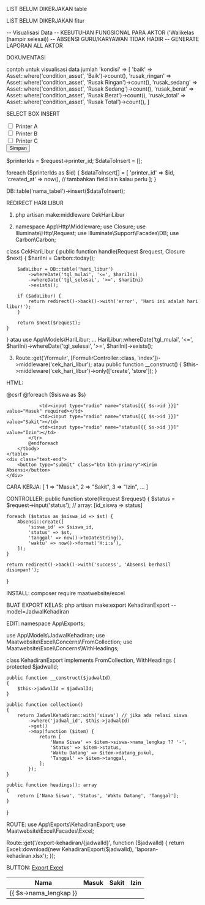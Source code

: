 LIST BELUM DIKERJAKAN table

LIST BELUM DIKERJAKAN fitur

-- Visualisasi Data
-- KEBUTUHAN FUNGSIONAL PARA AKTOR ('Walikelas (hampir selesai))
-- ABSENSI GURU/KARYAWAN TIDAK HADIR
-- GENERATE LAPORAN ALL AKTOR

DOKUMENTASI

contoh untuk visualisasi data jumlah
'kondisi' => [
'baik' => Asset::where('condition_asset', 'Baik')->count(),
'rusak_ringan' => Asset::where('condition_asset', 'Rusak Ringan')->count(),
'rusak_sedang' => Asset::where('condition_asset', 'Rusak Sedang')->count(),
'rusak_berat' => Asset::where('condition_asset', 'Rusak Berat')->count(),
'rusak_total' => Asset::where('condition_asset', 'Rusak Total')->count(),
]

SELECT BOX INSERT

<form method="post" action="/simpan">
  <input type="checkbox" name="printer_id[]" value="1"> Printer A<br>
  <input type="checkbox" name="printer_id[]" value="2"> Printer B<br>
  <input type="checkbox" name="printer_id[]" value="3"> Printer C<br>
  <button type="submit">Simpan</button>
</form>

$printerIds = $request->printer_id;
$dataToInsert = [];

foreach ($printerIds as $id) {
$dataToInsert[] = [
'printer_id' => $id,
'created_at' => now(),
// tambahkan field lain kalau perlu
];
}

DB::table('nama_tabel')->insert($dataToInsert);

REDIRECT HARI LIBUR

1. php artisan make:middleware CekHariLibur

2. namespace App\Http\Middleware;
   use Closure;
   use Illuminate\Http\Request;
   use Illuminate\Support\Facades\DB;
   use Carbon\Carbon;

class CekHariLibur
{
public function handle(Request $request, Closure $next)
{
$hariIni = Carbon::today();

        $adaLibur = DB::table('hari_libur')
            ->whereDate('tgl_mulai', '<=', $hariIni)
            ->whereDate('tgl_selesai', '>=', $hariIni)
            ->exists();

        if ($adaLibur) {
            return redirect()->back()->with('error', 'Hari ini adalah hari libur!');
        }

        return $next($request);
    }

}
atau
use App\Models\HariLibur;
...
HariLibur::whereDate('tgl_mulai', '<=', $hariIni)->whereDate('tgl_selesai', '>=', $hariIni)->exists();

3. Route::get('/formulir', [FormulirController::class, 'index'])->middleware('cek_hari_libur');
   atau
   public function \_\_construct()
   {
   $this->middleware('cek_hari_libur')->only(['create', 'store']);
   }

<!-- PROSES ABSENSI KELAS -->

HTML:

<form action="{{ route('absensi.store') }}" method="POST">
    @csrf
    <table class="table">
        <thead>
            <tr>
                <th>Nama</th>
                <th>Masuk</th>
                <th>Sakit</th>
                <th>Izin</th>
            </tr>
        </thead>
        <tbody>
            @foreach ($siswa as $s)
            <tr>
                <td>{{ $s->nama_lengkap }}</td>
                <!-- Input hidden untuk id siswa -->
                <input type="hidden" name="siswa_id[]" value="{{ $s->id }}">

                <td><input type="radio" name="status[{{ $s->id }}]" value="Masuk" required></td>
                <td><input type="radio" name="status[{{ $s->id }}]" value="Sakit"></td>
                <td><input type="radio" name="status[{{ $s->id }}]" value="Izin"></td>
            </tr>
            @endforeach
        </tbody>
    </table>
    <div class="text-end">
        <button type="submit" class="btn btn-primary">Kirim Absensi</button>
    </div>

</form>

CARA KERJA:
[
1 => "Masuk",
2 => "Sakit",
3 => "Izin",
...
]

CONTROLLER:
public function store(Request $request)
{
$status = $request->input('status'); // array: [id_siswa => status]

    foreach ($status as $siswa_id => $st) {
        Absensi::create([
            'siswa_id' => $siswa_id,
            'status' => $st,
            'tanggal' => now()->toDateString(),
            'waktu' => now()->format('H:i:s'),
        ]);
    }

    return redirect()->back()->with('success', 'Absensi berhasil disimpan!');

}

<!-- PROSES GENERATE LAPORAN EXCEL -->

INSTALL:
composer require maatwebsite/excel

BUAT EXPORT KELAS:
php artisan make:export KehadiranExport --model=JadwalKehadiran

EDIT:
namespace App\Exports;

use App\Models\JadwalKehadiran;
use Maatwebsite\Excel\Concerns\FromCollection;
use Maatwebsite\Excel\Concerns\WithHeadings;

class KehadiranExport implements FromCollection, WithHeadings
{
protected $jadwalId;

    public function __construct($jadwalId)
    {
        $this->jadwalId = $jadwalId;
    }

    public function collection()
    {
        return JadwalKehadiran::with('siswa') // jika ada relasi siswa
            ->where('jadwal_id', $this->jadwalId)
            ->get()
            ->map(function ($item) {
                return [
                    'Nama Siswa' => $item->siswa->nama_lengkap ?? '-',
                    'Status' => $item->status,
                    'Waktu Datang' => $item->datang_pukul,
                    'Tanggal' => $item->tanggal,
                ];
            });
    }

    public function headings(): array
    {
        return ['Nama Siswa', 'Status', 'Waktu Datang', 'Tanggal'];
    }

}

ROUTE:
use App\Exports\KehadiranExport;
use Maatwebsite\Excel\Facades\Excel;

Route::get('/export-kehadiran/{jadwalId}', function ($jadwalId) {
    return Excel::download(new KehadiranExport($jadwalId), 'laporan-kehadiran.xlsx');
});

BUTTON:
<a href="{{ url('/export-kehadiran/' . $jadwal->id) }}" class="btn btn-success mb-3">
Export Excel
</a>
